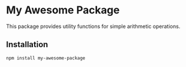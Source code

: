 # My Awesome Package

This package provides utility functions for simple arithmetic operations.

## Installation

```bash
npm install my-awesome-package
